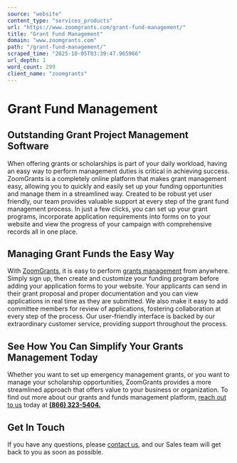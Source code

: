 ```yaml
---
source: "website"
content_type: "services_products"
url: "https://www.zoomgrants.com/grant-fund-management/"
title: "Grant Fund Management"
domain: "www.zoomgrants.com"
path: "/grant-fund-management/"
scraped_time: "2025-10-05T03:39:47.965966"
url_depth: 1
word_count: 299
client_name: "zoomgrants"
---
```


# Grant Fund Management

## Outstanding Grant Project Management Software

When offering grants or scholarships is part of your daily workload, having an easy way to perform management duties is critical in achieving success. ZoomGrants is a completely online platform that makes grant management easy, allowing you to quickly and easily set up your funding opportunities and manage them in a streamlined way. Created to be robust yet user friendly, our team provides valuable support at every step of the grant fund management process. In just a few clicks, you can set up your grant programs, incorporate application requirements into forms on to your website and view the progress of your campaign with comprehensive records all in one place.

## Managing Grant Funds the Easy Way

With [ZoomGrants](https://www.zoomgrants.com/), it is easy to perform [grants management](https://www.zoomgrants.com/grant-management-system/) from anywhere. Simply sign up, then create and customize your funding program before adding your application forms to your website. Your applicants can send in their grant proposal and proper documentation and you can view applications in real time as they are submitted. We also make it easy to add committee members for review of applications, fostering collaboration at every step of the process. Our user-friendly interface is backed by our extraordinary customer service, providing support throughout the process.

## See How You Can Simplify Your Grants Management Today

Whether you want to set up emergency management grants, or you want to manage your scholarship opportunities, ZoomGrants provides a more streamlined approach that offers value to your business or organization. To find out more about our grants and funds management platform, [reach out to us](https://www.zoomgrants.com/about-us/contact-sales/) today at [**(866) 323-5404.**](tel:8663235404)

## Get In Touch

If you have any questions, please [contact us](https://www.zoomgrants.com/about-us/contact-sales/), and our Sales team will get back to you as soon as possible.